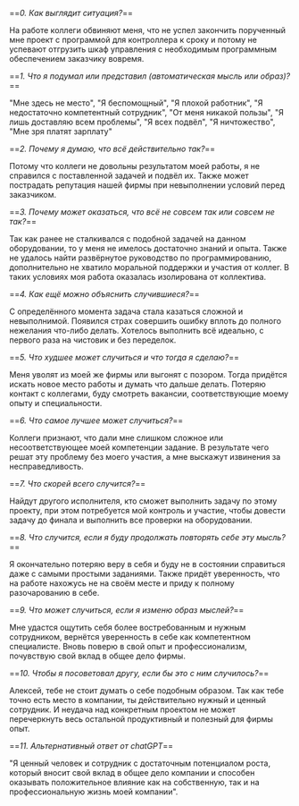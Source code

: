 ==*0. Как выглядит ситуация?*== 

На работе коллеги обвиняют меня, что не успел закончить порученный мне проект с программой для контроллера к сроку и потому не успевают отгрузить шкаф управления с необходимым программным обеспечением заказчику вовремя.

==*1. Что я подумал или представил (автоматическая мысль или образ)?*==

"Мне здесь не место", "Я беспомощный", "Я плохой работник", "Я недостаточно компетентный сотрудник", "От меня никакой пользы", "Я лишь доставляю всем проблемы", "Я всех подвёл", "Я ничтожество", "Мне зря платят зарплату"

==*2. Почему я думаю, что всё действительно так?*==

Потому что коллеги не довольны результатом моей работы, я не справился с поставленной задачей и подвёл их. Также может пострадать репутация нашей фирмы при невыполнении условий перед заказчиком.

==*3. Почему может оказаться, что всё не совсем так или совсем не так?*==

Так как ранее не сталкивался с подобной задачей на данном оборудовании, то у меня не имелось достаточно знаний и опыта. Также не удалось найти развёрнутое руководство по программированию, дополнительно не хватило моральной поддержки и участия от коллег. В таких условиях моя работа оказалась изолирована от коллектива.

==*4. Как ещё можно объяснить случившиеся?*== 

С определённого момента задача стала казаться сложной и невыполнимой. Появился страх совершить ошибку вплоть до полного нежелания что-либо делать. Хотелось выполнить всё идеально, с первого раза на чистовик и без переделок.

==*5. Что худшее может случиться и что тогда я сделаю?*==

Меня уволят из моей же фирмы или выгонят с позором. Тогда придётся искать новое место работы и думать что дальше делать. Потеряю контакт с коллегами, буду смотреть вакансии, соответствующие моему опыту и специальности.

==*6. Что самое лучшее может случиться?*==  

Коллеги признают, что дали мне слишком сложное или несоответствующее моей компетенции задание. В результате чего решат эту проблему без моего участия, а мне выскажут извинения за несправедливость.

==*7. Что скорей всего случится?*==  

Найдут другого исполнителя, кто сможет выполнить задачу по этому проекту, при этом потребуется мой контроль и участие, чтобы довести задачу до финала и выполнить все проверки на оборудовании.

==*8. Что случится, если я буду продолжать повторять себе эту мысль?*==  

Я окончательно потеряю веру в себя и буду не в состоянии справиться даже с самыми простыми заданиями. Также придёт уверенность, что на работе нахожусь не на своём месте и приду к полному разочарованию в себе.

==*9. Что может случиться, если я изменю образ мыслей?*==

Мне удастся ощутить себя более востребованным и нужным сотрудником, вернётся уверенность в себе как компетентном специалисте. Вновь поверю в свой опыт и профессионализм, почувствую свой вклад в общее дело фирмы.

==*10. Чтобы я посоветовал другу, если бы это с ним случилось?*== 

Алексей, тебе не стоит думать о себе подобным образом. Так как тебе точно есть место в компании, ты действительно нужный и ценный сотрудник. И неудача над конкретным проектом не может перечеркнуть весь остальной продуктивный и полезный для фирмы опыт.

==*11. Альтернативный ответ от chatGPT*==

"Я ценный человек и сотрудник с достаточным потенциалом роста, который вносит свой вклад в общее дело компании и способен оказывать положительное влияние как на собственную, так и на профессиональную жизнь моей компании".
